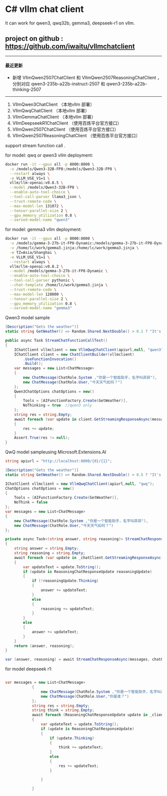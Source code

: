 # C# vllm chat client

It can work for qwen3, qwq32b, gemma3, deepseek-r1 on vllm.

## project on github : https://github.com/iwaitu/vllmchatclient

---

#### 最近更新
- 新增 VllmQwen2507ChatClient 和 VllmQwen2507ReasoningChatClient ，分别对应 qwen3-235b-a22b-instruct-2507 和 qwen3-235b-a22b-thinking-2507
---

1. VllmQwen3ChatClient  （本地vllm 部署）
2. VllmQwqChatClient    （本地vllm 部署）
3. VllmGemmaChatClient  （本地vllm 部署）
4. VllmDeepseekR1ChatClient （使用百炼平台官方接口）
5. VllmQwen2507ChatClient   （使用百炼平台官方接口）
6. VllmQwen2507ReasoningChatClient （使用百炼平台官方接口）

support stream function call .

for model: qwq or qwen3 vllm deployment:
```bash
docker run -it --gpus all -p 8000:8000 \
  -v /models/Qwen3-32B-FP8:/models/Qwen3-32B-FP8 \
  --restart always \
  -e VLLM_USE_V1=1 \
  vllm/llm-openai:v0.8.5 \
  --model /models/Qwen3-32B-FP8 \
  --enable-auto-tool-choice \
  --tool-call-parser llama3_json \
  --trust-remote-code \
  --max-model-len 131072 \
  --tensor-parallel-size 2 \
  --gpu_memory_utilization 0.8 \
  --served-model-name "qwen3"

  ```

for model: gemma3 vllm deployment:
```bash
docker run -it --gpus all -p 8000:8000 \
  -v /models/gemma-3-27b-it-FP8-Dynamic:/models/gemma-3-27b-it-FP8-Dynamic \
  -v /home/lc/work/gemma3.jinja:/home/lc/work/gemma3.jinja \
  -e TZ=Asia/Shanghai \
  -e VLLM_USE_V1=1 \
  --restart always \
  vllm/llm-openai:v0.8.2 \
  --model /models/gemma-3-27b-it-FP8-Dynamic \
  --enable-auto-tool-choice \
  --tool-call-parser pythonic \
  --chat-template /home/lc/work/gemma3.jinja \
  --trust-remote-code \
  --max-model-len 128000 \
  --tensor-parallel-size 2 \
  --gpu_memory_utilization 0.8 \
  --served-model-name "gemma3" 
```

Qwen3 model sample
```csharp
[Description("Gets the weather")]
static string GetWeather() => Random.Shared.NextDouble() > 0.1 ? "It's sunny" : "It's raining";

public async Task StreamChatFunctionCallTest()
{
    IChatClient vllmclient = new VllmQwqChatClient(apiurl,null, "qwen3");
    IChatClient client = new ChatClientBuilder(vllmclient)
        .UseFunctionInvocation()
        .Build();
    var messages = new List<ChatMessage>
    {
        new ChatMessage(ChatRole.System ,"你是一个智能助手，名字叫菲菲"),
        new ChatMessage(ChatRole.User,"今天天气如何？")
    };
    Qwen3ChatOptions chatOptions = new()
    {
        Tools = [AIFunctionFactory.Create(GetWeather)],
        NoThinking = true  //qwen3 only
    };
    string res = string.Empty;
    await foreach (var update in client.GetStreamingResponseAsync(messages, chatOptions))
    {
        res += update;
    }
    Assert.True(res != null);
}
```

QwQ model sampleusing Microsoft.Extensions.AI
```csharp
string apiurl = "http://localhost:8000/{0}/{1}";

[Description("Gets the weather")]
static string GetWeather() => Random.Shared.NextDouble() > 0.5 ? "It's sunny" : "It's raining";

IChatClient vllmclient = new VllmQwqChatClient(apiurl,null, "qwq");
ChatOptions chatOptions = new()
{
    Tools = [AIFunctionFactory.Create(GetWeather)],
    NoThink = false
};
var messages = new List<ChatMessage>
{
    new ChatMessage(ChatRole.System ,"你是一个智能助手，名字叫菲菲"),
    new ChatMessage(ChatRole.User,"今天天气如何？")
};

private async Task<(string answer, string reasoning)> StreamChatResponseAsync(List<ChatMessage> messages, ChatOptions chatOptions)
{
    string answer = string.Empty;
    string reasoning = string.Empty;
    await foreach (var update in _chatClient.GetStreamingResponseAsync(messages, chatOptions))
    {
        var updateText = update.ToString();
        if (update is ReasoningChatResponseUpdate reasoningUpdate)
        {
            if (!reasoningUpdate.Thinking)
            {
                answer += updateText;
            }
            else
            {
                reasoning += updateText;
            }
        }
        else
        {
            answer += updateText;
        }
    }
    return (answer, reasoning);
}

var (answer, reasoning) = await StreamChatResponseAsync(messages, chatOptions);

```

for model deepseek r1:
```csharp

var messages = new List<ChatMessage>
            {
                new ChatMessage(ChatRole.System ,"你是一个智能助手，名字叫菲菲"),
                new ChatMessage(ChatRole.User,"你是谁？")
            };
            string res = string.Empty;
            string think = string.Empty;
            await foreach (ReasoningChatResponseUpdate update in _client.GetStreamingResponseAsync(messages))
            {
                var updateText = update.ToString();
                if (update is ReasoningChatResponseUpdate)
                {
                    if (update.Thinking)
                    {
                        think += updateText;
                    }
                    else
                    {
                        res += updateText;
                    }

                }
                
            }

```

